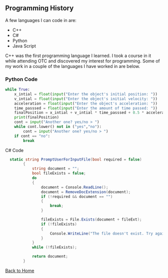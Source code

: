 ## Programming History

A few languages I can code in are:

- C++
- C#
- Python
- Java Script

C++ was the first programming language I learned. I took a course in it while attending OTC and discovered my interest for programming. Some of my work in a couple of the languages I have worked in are below.

### Python Code
```Python
while True:
    x_intial = float(input("Enter the object's initial position: "))
    v_intial = float(input("Enter the object's initial velocity: "))
    acceleration = float(input("Enter the object's acceleration: "))
    time_passsed = float(input("Enter the amount of time passed: "))
    finalPosition = x_intial + v_intial * time_passsed + 0.5 * acceleration * time_passsed ** 2
    print(finalPosition)
    cont = input("Another one? yes/no > ")
    while cont.lower() not in ("yes","no"):
        cont = input("Another one? yes/no > ")
    if cont == "no":
        break
```

C# Code

```C#
  static string PromptUserForInputFile(bool required = false)
        {
            string document = "";
            bool fileExists = false;
            do
            {
                document = Console.ReadLine();
                document = RemoveDocExtension(document);
                if (!required && document == "")
                {
                    break;
                }

                fileExists = File.Exists(document + fileExt);
                if (!fileExists)
                {
                    Console.WriteLine("The file doesn't exist. Try again.");
                }
            }
            while (!fileExists);

            return document;
        }
```

[Back to Home](README.md)